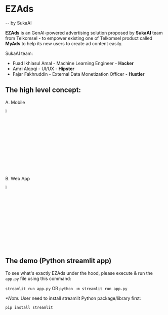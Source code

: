 # EZAds
-- by SukaAI

**EZAds** is an GenAI-powered advertising solution proposed by **SukaAI** team from Telkomsel - to empower existing one of Telkomsel product called **MyAds** to help its new users to create ad content easily.

SukaAI team:
- Fuad Ikhlasul Amal - Machine Learning Engineer - **Hacker**
- Amri Alqoqi - UI/UX - **Hipster**
- Fajar Fakhruddin - External Data Monetization Officer - **Hustler**

## The high level concept:

A. Mobile

<img src="https://your-hosted-image.com/image.png](https://github.com/user-attachments/assets/218b2991-2a8b-4876-9f36-19f08cb61587" width="5%">

B. Web App

<img src="https://github.com/user-attachments/assets/3143d17c-583a-4584-b880-cf97179e8d28" width="5%">

## The demo (Python streamlit app)

To see what's exactly EZAds under the hood, please execute & run the `app.py` file using this command:

`streamlit run app.py` OR `python -m streamlit run app.py`

_*Note:_ User need to install streamlit Python package/library first:

`pip install streamlit`
